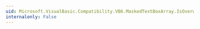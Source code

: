 ```yaml
---
uid: Microsoft.VisualBasic.Compatibility.VB6.MaskedTextBoxArray.IsOverwriteModeChanged
internalonly: False
---
```

